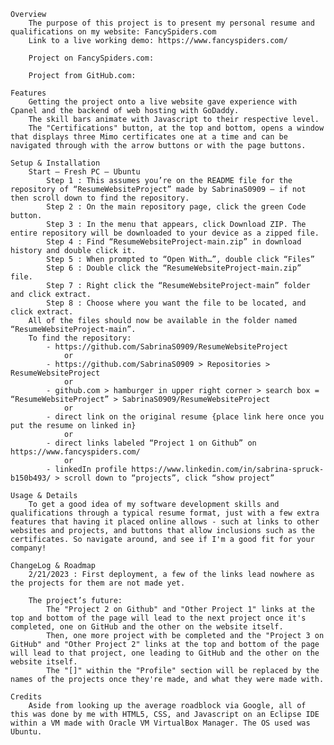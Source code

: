 	Overview
		The purpose of this project is to present my personal resume and qualifications on my website: FancySpiders.com
		Link to a live working demo: https://www.fancyspiders.com/
		
		Project on FancySpiders.com:
			
		Project from GitHub.com:
			
	Features
		Getting the project onto a live website gave experience with Cpanel and the backend of web hosting with GoDaddy.
		The skill bars animate with Javascript to their respective level.
		The "Certifications" button, at the top and bottom, opens a window that displays three Mimo certificates one at a time and can be navigated through with the arrow buttons or with the page buttons.
    
	Setup & Installation
		Start – Fresh PC – Ubuntu
			Step 1 : This assumes you’re on the README file for the repository of “ResumeWebsiteProject” made by SabrinaS0909 – if not then scroll down to find the repository.
			Step 2 : On the main repository page, click the green Code button.
			Step 3 : In the menu that appears, click Download ZIP. The entire repository will be downloaded to your device as a zipped file.
			Step 4 : Find “ResumeWebsiteProject-main.zip” in download history and double click it.
			Step 5 : When prompted to “Open With…”, double click “Files”
			Step 6 : Double click the “ResumeWebsiteProject-main.zip” file.
			Step 7 : Right click the “ResumeWebsiteProject-main” folder and click extract.
			Step 8 : Choose where you want the file to be located, and click extract.
		All of the files should now be available in the folder named “ResumeWebsiteProject-main”. 
		To find the repository:
			- https://github.com/SabrinaS0909/ResumeWebsiteProject
				or
			- https://github.com/SabrinaS0909 > Repositories > ResumeWebsiteProject
				or
			- github.com > hamburger in upper right corner > search box = “ResumeWebsiteProject” > SabrinaS0909/ResumeWebsiteProject
				or
			- direct link on the original resume {place link here once you put the resume on linked in}
				or
			- direct links labeled “Project 1 on Github” on https://www.fancyspiders.com/
				or
			- linkedIn profile https://www.linkedin.com/in/sabrina-spruck-b150b493/ > scroll down to “projects”, click “show project”
    
	Usage & Details
		To get a good idea of my software development skills and qualifications through a typical resume format, just with a few extra features that having it placed online allows - such at links to other websites and projects, and buttons that allow inclusions such as the certificates. So navigate around, and see if I'm a good fit for your company!
    
	ChangeLog & Roadmap
		2/21/2023 : First deployment, a few of the links lead nowhere as the projects for them are not made yet.
    
		The project’s future:
			The "Project 2 on Github" and "Other Project 1" links at the top and bottom of the page will lead to the next project once it's completed, one on GitHub and the other on the website itself.
			Then, one more project with be completed and the "Project 3 on GitHub" and "Other Project 2" links at the top and bottom of the page will lead to that project, one leading to GitHub and the other on the website itself.
			The "[]" within the "Profile" section will be replaced by the names of the projects once they're made, and what they were made with.
    
	Credits
		Aside from looking up the average roadblock via Google, all of this was done by me with HTML5, CSS, and Javascript on an Eclipse IDE within a VM made with Oracle VM VirtualBox Manager. The OS used was Ubuntu.
